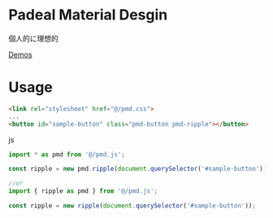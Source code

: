 # Padeal Material Desgin

個人的に理想的

[Demos](//cano-ypa.github.io/pmd-demo/)

# Usage

```html
<link rel="stylesheet" href="@/pmd.css">
...
<button id="sample-button" class="pmd-button pmd-ripple"></button>
```

js

```javascript
import * as pmd from '@/pmd.js';

const ripple = new pmd.ripple(document.querySelector('#sample-button'));

//or
import { ripple as pmd } from '@/pmd.js';

const ripple = new ripple(document.querySelector('#sample-button'));
```
